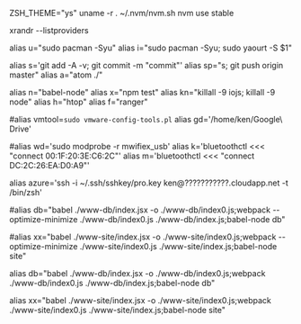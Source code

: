 ZSH_THEME="ys"
uname -r
. ~/.nvm/nvm.sh
nvm use stable

xrandr --listproviders 


alias u="sudo pacman -Syu"
alias i="sudo pacman -Syu; sudo yaourt -S $1"

alias s='git add -A -v; git commit -m "commit"'
alias sp="s; git push origin master"
alias a="atom ./"

alias n="babel-node"
alias x="npm test"
alias kn="killall -9 iojs; killall -9 node"
alias h="htop"
alias f="ranger"


#alias vmtool=`sudo vmware-config-tools.pl`
alias gd='/home/ken/Google\ Drive'

#alias wd='sudo modprobe -r mwifiex_usb'
alias k='bluetoothctl <<< "connect 00:1F:20:3E:C6:2C"'
alias m='bluetoothctl <<< "connect DC:2C:26:EA:D0:A9"'

alias azure='ssh -i ~/.ssh/sshkey/pro.key ken@???????????.cloudapp.net -t /bin/zsh'

#alias db="babel ./www-db/index.jsx -o ./www-db/index0.js;webpack --optimize-minimize ./www-db/index0.js ./www-db/index.js;babel-node db"

#alias xx="babel ./www-site/index.jsx -o ./www-site/index0.js;webpack --optimize-minimize ./www-site/index0.js ./www-site/index.js;babel-node site"

alias db="babel ./www-db/index.jsx -o ./www-db/index0.js;webpack ./www-db/index0.js ./www-db/index.js;babel-node db"

alias xx="babel ./www-site/index.jsx -o ./www-site/index0.js;webpack ./www-site/index0.js ./www-site/index.js;babel-node site"
